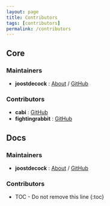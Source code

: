 ```yaml
---
layout: page
title: Contributors
tags: [contributors]
permalink: /contributors
---
```

## Core

### Maintainers

- **joostdecock** : [About](/about/joostdecock) / [GitHub](https://github.com/joostdecock)

### Contributors

- **cabi** : [GitHub](https://github.com/cabi)
- **fightingrabbit** : [GitHub](https://github.com/fightingrabbit)

## Docs 

### Maintainers

- **joostdecock** : [About](/about/joostdecock) / [GitHub](https://github.com/joostdecock)

### Contributors

* TOC - Do not remove this line
{:toc}

